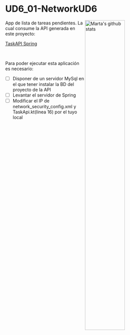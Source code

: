 # UD6_01-NetworkUD6

<img width="50%" align="right" alt="Marta's github stats" src="https://media.giphy.com/media/jO2VAnKyAtgcSWxxVf/giphy.gif" />
App de lista de tareas pendientes. La cual consume la API generada en este proyecto:

[TaskAPI Spring](https://github.com/martamagui/TaskAPISpring)

</br>

Para poder ejecutar esta aplicación es necesario:
- [ ] Disponer de un servidor MySql en el que tener instalar la BD del proyecto de la API
- [ ] Levantar el servidor de Spring
- [ ] Modificar el IP de network_security_config.xml y TaskApi.kt(linea 16) por el tuyo local
